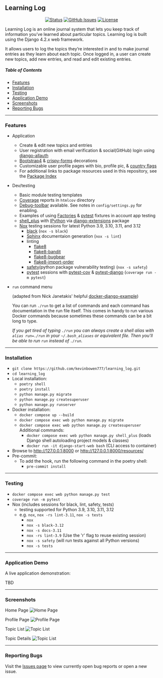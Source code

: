 ## Learning Log

<div align="center">

  [![Status](https://img.shields.io/badge/status-active-success.svg)]() 
  [![GitHub Issues](https://img.shields.io/github/issues/kevinbowen777/learning-log.svg)](https://github.com/kevinbowen777/learning-log/issues)
  [![License](https://img.shields.io/badge/license-MIT-blue.svg)](/LICENSE)

</div>

Learning Log is an online journal system that lets you keep track of information you’ve learned about particular topics. Learning log is built using the Django 4.2.x web framework.
<p>
It allows users to log the topics they’re interested in and to make journal entries as
they learn about each topic. Once logged in, a user can create new topics, add new entries, and read and edit existing entries.</p>

##### Table of Contents
 - [Features](#features)
 - [Installation](#installation)
 - [Testing](#testing)
 - [Application Demo](#application-demo)
 - [Screenshots](#screenshots)
 - [Reporting Bugs](#reporting-bugs)

---

### Features

 - Application
     - Create & edit new topics and entries
     - User registration with email verification & social(GitHub) login using [django-allauth](https://pypi.org/project/django-allauth/)
     - [Bootstrap4](https://pypi.org/project/django-bootstrap4/) & [crispy-forms](https://pypi.org/project/django-crispy-forms/) decorations
     - Customizable user profile pages with bio, profile pic, & [country flags](https://pypi.python.org/pypi/django-countries)
     - For additional links to package resources used in this repository, see the [Package Index](docs/package_index.md)
 - Dev/testing
     - Basic module testing templates
     - [Coverage](https://pypi.org/project/coverage/) reports in `htmlcov` directory
     - [Debug-toolbar](https://pypi.org/project/django-debug-toolbar/) available. See notes in `config/settings.py` for enabling.
     - Examples of using [Factories](https://pypi.org/project/factory-boy/) & [pytest](https://pypi.org/project/pytest/) fixtures in account app testing
     - [shell_plus](https://django-extensions.readthedocs.io/en/latest/shell_plus.html) with [IPython](https://pypi.org/project/ipython/) via [django-extensions](https://pypi.python.org/pypi/django-extensions/) package
     - [Nox](https://pypi.org/project/nox/) testing sessions for latest Python 3.9, 3.10, 3.11, and 3.12 
         - [black](https://pypi.org/project/black/) (`nox -s black`)
         - [Sphinx](https://pypi.org/project/Sphinx/) documentaion generation (`nox -s lint`)
         - linting
             - [flake8](https://pypi.org/project/flake8/)
             - [flake8-bandit](https://pypi.org/project/flake8-bandit/)
             - [flake8-bugbear](https://pypi.org/project/flake8-bugbear/)
             - [flake8-import-order](https://pypi.org/project/flake8-import-order/)
         - [safety](https://pypi.org/project/safety/)(python package vulnerability testing) (`nox -s safety`)
         - [pytest](https://docs.pytest.org/en/latest/) sessions with
           [pytest-cov](https://pypi.org/project/pytest-cov/) &
           [pytest-django](https://pypi.org/project/pytest-django/) (`coverage run -m pytest`) 
  - `run` command menu
      
    (adapted from Nick Janetakis' helpful [docker-django-example](https://github.com/nickjj/docker-django-example))
      
    You can run `./run` to get a list of commands and each command has documentation in the run file itself. This comes in handy to run various Docker commands because sometimes these commands can be a bit long to type. 
      
    *If you get tired of typing `./run` you can always create a shell alias with
`alias run=./run` in your `~/.bash_aliases` or equivalent file. Then you'll be
able to run `run` instead of `./run`.*  

---

### Installation
 - `git clone https://github.com/kevinbowen777/learning_log.git`
 - `cd learning_log`
 - Local installation:
     - `poetry shell`
     - `poetry install`
     - `python manage.py migrate`
     - `python manage.py createsuperuser`
     - `python manage.py runserver`
 - Docker installation:
     - `docker compose up --build`
     - `docker compose exec web python manage.py migrate`
     - `docker compose exec web python manage.py createsuperuser`
     Additional commands:
       - `docker compose exec web python manage.py shell_plus`
         (loads Django shell autoloading project models & classes)
       - `docker run -it django-start-web bash`
         (CLI access to container)
 - Browse to http://127.0.0.1:8000 or http://127.0.0.1:8000/resources/
 - Pre-commit:
     - To add the hook, run the following command in the poetry shell:
         - `pre-commit install`

---

### Testing
 - `docker compose exec web python manage.py test`
 - `coverage run -m pytest`
 - Nox (includes sessions for black, lint, safety, tests)
     - testing supported for Python 3.9, 3.10, 3.11, 3.12
     - e.g. `nox`, `nox -rs lint-3.11`, `nox -s tests`
       - `nox`
       - `nox -s black-3.12`
       - `nox -s docs-3.11`
       - `nox -rs lint-3.9` (Use the 'r' flag to reuse existing session)
       - `nox -s safety` (will run tests against all Python versions)
       - `nox -s tests`

---
### Application Demo
A live application demonstration:

TBD

---

### Screenshots
Home Page
![Home Page](images/learning_log_home.png)

Profile Page
![Profile Page](images/learning_log_profile.png)

Topic List
![Topic List](images/learning_log_topics.png)

Topic Details
![Topic List](images/learning_log_topic_details.png)

---

### Reporting Bugs

   Visit the [Issues page](https://github.com/kevinbowen777/learning-log/issues)
      to view currently open bug reports or open a new issue.
